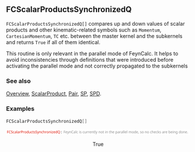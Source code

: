 ## FCScalarProductsSynchronizedQ

`FCScalarProductsSynchronizedQ[]` compares up and down values of scalar products
and other kinematic-related symbols such as `Momentum`, `CartesianMomentum`, `TC` etc.
between the master kernel and the subkernels and returns `True` if all of them identical.

This routine is only relevant in the parallel mode of FeynCalc. It helps to avoid inconsistencies through definitions that were introduced before activating the parallel mode and not correctly propagated to the subkernels

### See also

[Overview](Extra/FeynCalc.md), [ScalarProduct](ScalarProduct.md), [Pair](Pair.md), [SP](SP.md), [SPD](SPD.md).

### Examples

```mathematica
FCScalarProductsSynchronizedQ[]
```

![1baac185a4bv4](img/1baac185a4bv4.svg)

$$\text{True}$$